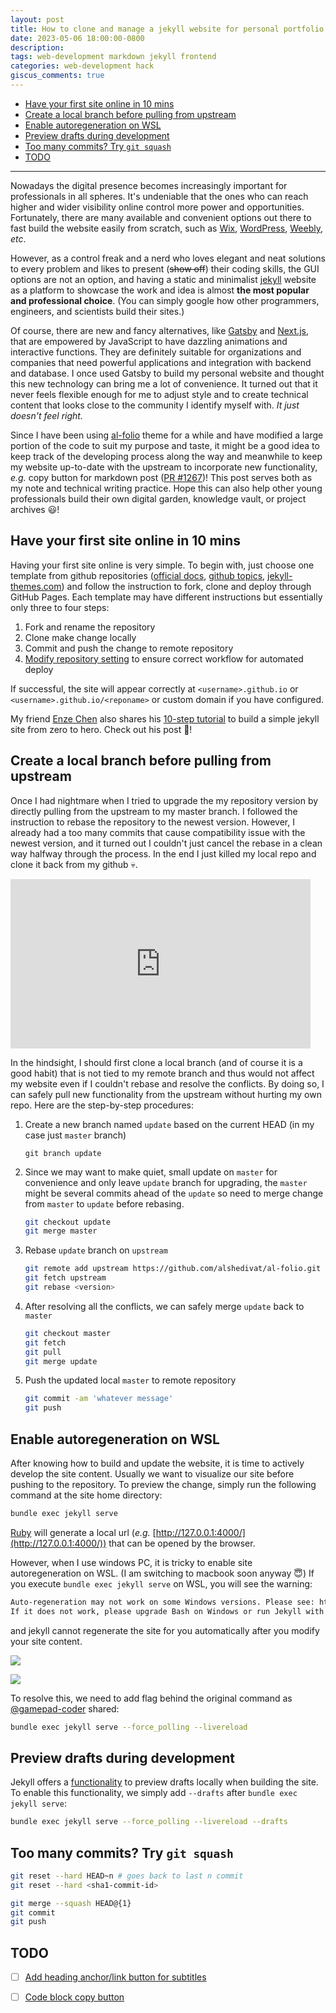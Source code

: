 ```yaml
---
layout: post
title: How to clone and manage a jekyll website for personal portfolio and blog
date: 2023-05-06 18:00:00-0800
description: 
tags: web-development markdown jekyll frontend
categories: web-development hack
giscus_comments: true
---
```


- [Have your first site online in 10 mins](#have-your-first-site-online-in-10-mins)
- [Create a local branch before pulling from upstream](#create-a-local-branch-before-pulling-from-upstream)
- [Enable autoregeneration on WSL](#enable-autoregeneration-on-wsl)
- [Preview drafts during development](#preview-drafts-during-development)
- [Too many commits? Try `git squash`](#too-many-commits-try-git-squash)
- [TODO](#todo)

---

Nowadays the digital presence becomes increasingly important for professionals in all spheres. It's undeniable that the ones who can reach higher and wider visibility online control more power and opportunities. Fortunately, there are many available and convenient options out there to fast build the website easily from scratch, such as [Wix](https://www.wix.com/), [WordPress](https://wordpress.com/), [Weebly](https://www.weebly.com/), *etc*. 

However, as a control freak and a nerd who loves elegant and neat solutions to every problem and likes to present (~~show off~~) their coding skills, the GUI options are not an option, and having a static and minimalist [jekyll](https://jekyllrb.com/) website as a platform to showcase the work and idea is almost **the most popular and professional choice**. (You can simply google how other programmers, engineers, and scientists build their sites.)

Of course, there are new and fancy alternatives, like [Gatsby](https://www.gatsbyjs.com/) and [Next.js](https://nextjs.org/), that are empowered by JavaScript to have dazzling animations and interactive functions. They are definitely suitable for organizations and companies that need powerful applications and integration with backend and database. I once used Gatsby to build my personal website and thought this new technology can bring me a lot of convenience. It turned out that it never feels flexible enough for me to adjust style and to create technical content that looks close to the community I identify myself with. *It just doesn't feel right.* 

Since I have been using [al-folio](https://github.com/alshedivat/al-folio) theme for a while and have modified a large portion of the code to suit my purpose and taste, it might be a good idea to keep track of the developing process along the way and meanwhile to keep my website up-to-date with the upstream to incorporate new functionality, _e.g._ copy button for markdown post ([PR #1267](https://github.com/alshedivat/al-folio/pull/1267))! This post serves both as my note and technical writing practice. Hope this can also help other young professionals build their own digital garden, knowledge vault, or project archives 😃!

## Have your first site online in 10 mins

Having your first site online is very simple. To begin with, just choose one template from github repositories ([official docs](https://jekyllrb.com/docs/themes/), [github topics](https://github.com/topics/jekyll-theme), [jekyll-themes.com](https://jekyll-themes.com/)) and follow the instruction to fork, clone and deploy through GitHub Pages. Each template may have different instructions but essentially only three to four steps:

1. Fork and rename the repository
2. Clone make change locally
3. Commit and push the change to remote repository
4. [Modify repository setting](https://docs.github.com/en/pages/getting-started-with-github-pages/configuring-a-publishing-source-for-your-github-pages-site) to ensure correct workflow for automated deploy

If successful, the site will appear correctly at `<username>.github.io` or `<username>.github.io/<reponame>` or custom domain if you have configured. 

My friend [Enze Chen](https://enze-chen.github.io/) also shares his [10-step tutorial](https://enze-chen.github.io/website) to build a simple jekyll site from zero to hero. Check out his post 🙌!

## Create a local branch before pulling from upstream

Once I had nightmare when I tried to upgrade the my repository version by directly pulling from the upstream to my master branch. I followed the instruction to rebase the repository to the newest version. However, I already had a too many commits that cause compatibility issue with the newest version, and it turned out I couldn't just cancel the rebase in a clean way halfway through the process. In the end I just killed my local repo and clone it back from my github 💀.

<iframe src="https://giphy.com/embed/wloGlwOXKijy8" width="480" height="271" frameBorder="0" class="giphy-embed" allowFullScreen></iframe><p>

In the hindsight, I should first clone a local branch (and of course it is a good habit) that is not tied to my remote branch and thus would not affect my website even if I couldn't rebase and resolve the conflicts. By doing so, I can safely pull new functionality from the upstream without hurting my own repo. Here are the step-by-step procedures:

1. Create a new branch named `update` based on the current HEAD (in my case just `master` branch) 
    
    ```shell
    git branch update
    ```

2. Since we may want to make quiet, small update on `master` for convenience and only leave `update` branch for upgrading, the `master` might be several commits ahead of the `update` so need to merge change from `master` to `update` before rebasing. 

    ```bash
    git checkout update
    git merge master
    ```

3. Rebase `update` branch on `upstream`

    ```bash
    git remote add upstream https://github.com/alshedivat/al-folio.git
    git fetch upstream
    git rebase <version>
    ```

4. After resolving all the conflicts, we can safely merge `update` back to `master`

    ```bash
    git checkout master
    git fetch 
    git pull
    git merge update
    ```

5. Push the updated local `master` to remote repository

    ```bash
    git commit -am 'whatever message'
    git push
    ```

## Enable autoregeneration on WSL 

After knowing how to build and update the website, it is time to actively develop the site content. Usually we want to visualize our site before pushing to the repository. To preview the change, simply run the following command at the site home directory: 

```bash
bundle exec jekyll serve
```

[Ruby](https://www.ruby-lang.org/en/) will generate a local url (*e.g.* [http://127.0.0.1:4000/](http://127.0.0.1:4000/)) that can be opened by the browser. 

However, when I use windows PC, it is tricky to enable site autoregeneration on WSL. (I am switching to macbook soon anyway 😇) If you execute `bundle exec jekyll serve` on WSL, you will see the warning: 

```bash
Auto-regeneration may not work on some Windows versions. Please see: https://github.com/Microsoft/BashOnWindows/issues/216
If it does not work, please upgrade Bash on Windows or run Jekyll with --no-watch.
```

and jekyll cannot regenerate the site for you automatically after you modify your site content. 

![](../../../assets/post/2023-05-06-18-37-32.png)

![](../../../assets/post/2023-05-06-18-55-14.png)

To resolve this, we need to add flag behind the original command as [@gamepad-coder](https://github.com/microsoft/WSL/issues/216#issuecomment-756424551) shared: 

```bash
bundle exec jekyll serve --force_polling --livereload
```

## Preview drafts during development

Jekyll offers a [functionality](https://jekyllrb.com/docs/posts/#drafts) to preview drafts locally when building the site. To enable this functionality, we simply add `--drafts` after `bundle exec jekyll serve`: 

```bash
bundle exec jekyll serve --force_polling --livereload --drafts
```

## Too many commits? Try `git squash`

```bash
git reset --hard HEAD~n # goes back to last n commit
git reset --hard <sha1-commit-id>
```

```bash
git merge --squash HEAD@{1}
git commit
git push
```

## TODO

- [ ] [Add heading anchor/link button for subtitles](https://blog.briandrupieski.com/generate-anchors-in-jekyll-blog-post)
- [ ] [Code block copy button]()


